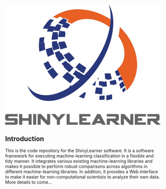 ![ShinyLearner logo](Web/Logo.jpg)

## Introduction

This is the code repository for the ShinyLearner software. It is a software framework for executing machine-learning classification in a flexible and tidy manner. It integrates various existing machine-learning libraries and makes it possible to perform robust comparisons across algorithms in different machine-learning libraries. In addition, it provides a Web interface to make it easier for non-computational scientists to analyze their own data. More details to come...
